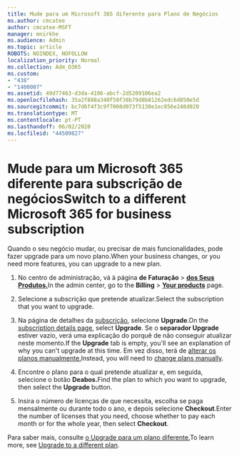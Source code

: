 ```yaml
---
title: Mude para um Microsoft 365 diferente para Plano de Negócios
ms.author: cmcatee
author: cmcatee-MSFT
manager: mnirkhe
ms.audience: Admin
ms.topic: article
ROBOTS: NOINDEX, NOFOLLOW
localization_priority: Normal
ms.collection: Adm_O365
ms.custom:
- "438"
- "1400007"
ms.assetid: 49d77463-d3da-4106-abcf-2d5209106ea2
ms.openlocfilehash: 35a2f888a340f50f38b79d8b81262edc6d850e5d
ms.sourcegitcommit: bc7d6f4f3c9f7060d073f5130e1ec856e248d020
ms.translationtype: MT
ms.contentlocale: pt-PT
ms.lasthandoff: 06/02/2020
ms.locfileid: "44509827"
---
```

# <a name="switch-to-a-different-microsoft-365-for-business-subscription"></a><span data-ttu-id="9619b-102">Mude para um Microsoft 365 diferente para subscrição de negócios</span><span class="sxs-lookup"><span data-stu-id="9619b-102">Switch to a different Microsoft 365 for business subscription</span></span>

<span data-ttu-id="9619b-103">Quando o seu negócio mudar, ou precisar de mais funcionalidades, pode fazer upgrade para um novo plano.</span><span class="sxs-lookup"><span data-stu-id="9619b-103">When your business changes, or you need more features, you can upgrade to a new plan.</span></span>
  
1. <span data-ttu-id="9619b-104">No centro de administração, vá à página **de Faturação** \> **[dos Seus Produtos.](https://go.microsoft.com/fwlink/p/?linkid=842054)**</span><span class="sxs-lookup"><span data-stu-id="9619b-104">In the admin center, go to the **Billing** \> **[Your products](https://go.microsoft.com/fwlink/p/?linkid=842054)** page.</span></span>

2. <span data-ttu-id="9619b-105">Selecione a subscrição que pretende atualizar.</span><span class="sxs-lookup"><span data-stu-id="9619b-105">Select the subscription that you want to upgrade.</span></span>

3. <span data-ttu-id="9619b-106">Na página de detalhes da [subscrição](https://admin.microsoft.com/AdminPortal/Home#/subscriptions/webdirect%252F0dbaa202-d590-4529-98c2-a5e2ebaac702), selecione **Upgrade**.</span><span class="sxs-lookup"><span data-stu-id="9619b-106">On the [subscription details page](https://admin.microsoft.com/AdminPortal/Home#/subscriptions/webdirect%252F0dbaa202-d590-4529-98c2-a5e2ebaac702), select **Upgrade**.</span></span>  <span data-ttu-id="9619b-107">Se o **separador Upgrade** estiver vazio, verá uma explicação do porquê de não conseguir atualizar neste momento.</span><span class="sxs-lookup"><span data-stu-id="9619b-107">If the **Upgrade** tab is empty, you'll see an explanation of why you can't upgrade at this time.</span></span> <span data-ttu-id="9619b-108">Em vez disso, terá de [alterar os planos manualmente.](https://docs.microsoft.com/microsoft-365/commerce/subscriptions/change-plans-manually?view=o365-worldwide)</span><span class="sxs-lookup"><span data-stu-id="9619b-108">Instead, you will need to [change plans manually](https://docs.microsoft.com/microsoft-365/commerce/subscriptions/change-plans-manually?view=o365-worldwide).</span></span>

4. <span data-ttu-id="9619b-109">Encontre o plano para o qual pretende atualizar e, em seguida, selecione o botão **Deabos.**</span><span class="sxs-lookup"><span data-stu-id="9619b-109">Find the plan to which you want to upgrade, then select the **Upgrade** button.</span></span>

5. <span data-ttu-id="9619b-110">Insira o número de licenças de que necessita, escolha se paga mensalmente ou durante todo o ano, e depois selecione **Checkout**.</span><span class="sxs-lookup"><span data-stu-id="9619b-110">Enter the number of licenses that you need, choose whether to pay each month or for the whole year, then select **Checkout**.</span></span>

<span data-ttu-id="9619b-111">Para saber mais, consulte [o Upgrade para um plano diferente.](https://docs.microsoft.com/microsoft-365/commerce/subscriptions/upgrade-to-different-plan)</span><span class="sxs-lookup"><span data-stu-id="9619b-111">To learn more, see [Upgrade to a different plan](https://docs.microsoft.com/microsoft-365/commerce/subscriptions/upgrade-to-different-plan).</span></span>

